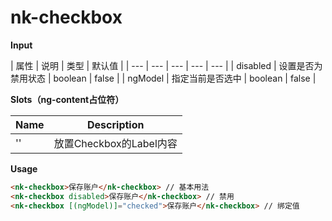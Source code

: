 # nk-checkbox

**Input**

| 属性 | 说明 |  类型 | 默认值 |
| --- | --- | --- | --- | --- |
| disabled | 设置是否为禁用状态 | boolean | false |
| ngModel | 指定当前是否选中 | boolean | false |
 
**Slots（ng-content占位符）**

| Name | Description |
| --- | --- |
| '' | 放置Checkbox的Label内容 |

**Usage**

```html
<nk-checkbox>保存账户</nk-checkbox> // 基本用法
<nk-checkbox disabled>保存账户</nk-checkbox> // 禁用
<nk-checkbox [(ngModel)]="checked">保存账户</nk-checkbox> // 绑定值
```
